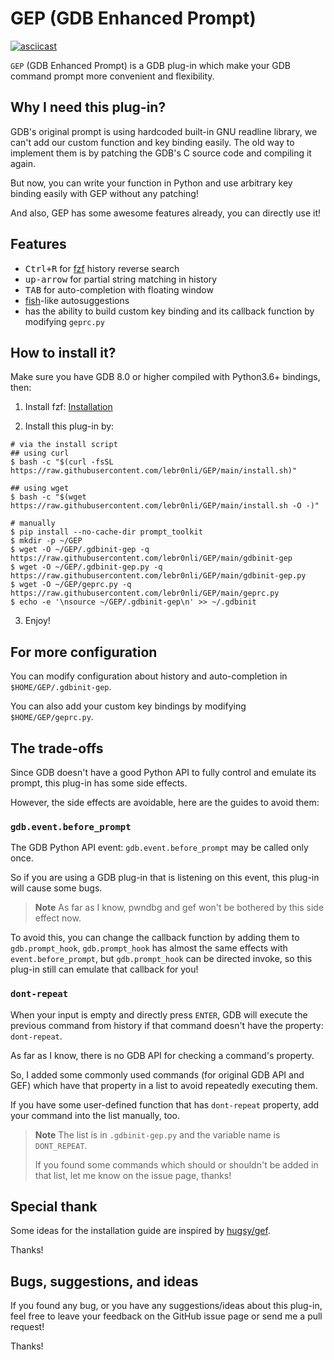 # GEP (GDB Enhanced Prompt)

[![asciicast](https://asciinema.org/a/TJiEkHv3cqieR0XizG41uOg93.svg)](https://asciinema.org/a/TJiEkHv3cqieR0XizG41uOg93)

`GEP` (GDB Enhanced Prompt) is a GDB plug-in which make your GDB command prompt more convenient and flexibility.

## Why I need this plug-in?

GDB's original prompt is using hardcoded built-in GNU readline library, we can't add our custom function and key binding
easily. The old way to implement them is by patching the GDB's C source code and compiling it again.

But now, you can write your function in Python and use arbitrary key binding easily with GEP without any patching!

And also, GEP has some awesome features already, you can directly use it!

## Features

- <kbd>Ctrl+R</kbd> for [fzf](https://github.com/junegunn/fzf) history reverse search
- <kbd>up-arrow</kbd> for partial string matching in history
- <kbd>TAB</kbd> for auto-completion with floating window
- [fish](https://fishshell.com)-like autosuggestions
- has the ability to build custom key binding and its callback function by modifying `geprc.py`

## How to install it?

Make sure you have GDB 8.0 or higher compiled with Python3.6+ bindings, then:

1. Install fzf: [Installation](https://github.com/junegunn/fzf#installation)

2. Install this plug-in by:

```shell
# via the install script
## using curl
$ bash -c "$(curl -fsSL https://raw.githubusercontent.com/lebr0nli/GEP/main/install.sh)"

## using wget
$ bash -c "$(wget https://raw.githubusercontent.com/lebr0nli/GEP/main/install.sh -O -)"

# manually
$ pip install --no-cache-dir prompt_toolkit
$ mkdir -p ~/GEP
$ wget -O ~/GEP/.gdbinit-gep -q https://raw.githubusercontent.com/lebr0nli/GEP/main/gdbinit-gep
$ wget -O ~/GEP/.gdbinit-gep.py -q https://raw.githubusercontent.com/lebr0nli/GEP/main/gdbinit-gep.py
$ wget -O ~/GEP/geprc.py -q https://raw.githubusercontent.com/lebr0nli/GEP/main/geprc.py
$ echo -e '\nsource ~/GEP/.gdbinit-gep\n' >> ~/.gdbinit
```

3. Enjoy!

## For more configuration

You can modify configuration about history and auto-completion in `$HOME/GEP/.gdbinit-gep`.

You can also add your custom key bindings by modifying `$HOME/GEP/geprc.py`.

## The trade-offs

Since GDB doesn't have a good Python API to fully control and emulate its prompt, this plug-in has some side
effects.

However, the side effects are avoidable, here are the guides to avoid them:

### `gdb.event.before_prompt`

The GDB Python API event: `gdb.event.before_prompt` may be called only once.

So if you are using a GDB plug-in that is listening on this event, this plug-in will cause some bugs.

> **Note**
> As far as I know, pwndbg and gef won't be bothered by this side effect now.

To avoid this, you can change the callback function by adding them to `gdb.prompt_hook`, `gdb.prompt_hook` has almost
the same effects with `event.before_prompt`, but `gdb.prompt_hook` can be directed invoke, so this plug-in still can
emulate that callback for you!

### `dont-repeat`

When your input is empty and directly press `ENTER`, GDB will execute the previous command from history if that command
doesn't have the property: `dont-repeat`.

As far as I know, there is no GDB API for checking a command's property.

So, I added some commonly used commands (for original GDB API and GEF) which have that property in a list to avoid
repeatedly executing them.

If you have some user-defined function that has `dont-repeat` property, add your command into the list manually, too.

> **Note**
> The list is in `.gdbinit-gep.py` and the variable name is `DONT_REPEAT`.
>
> If you found some commands which should or shouldn't be added in that list, let me know on the issue page, thanks!

## Special thank

Some ideas for the installation guide are inspired by [hugsy/gef](https://github.com/hugsy/gef).

Thanks!

## Bugs, suggestions, and ideas

If you found any bug, or you have any suggestions/ideas about this plug-in, feel free to leave your feedback on the
GitHub issue page or send me a pull request!

Thanks!
